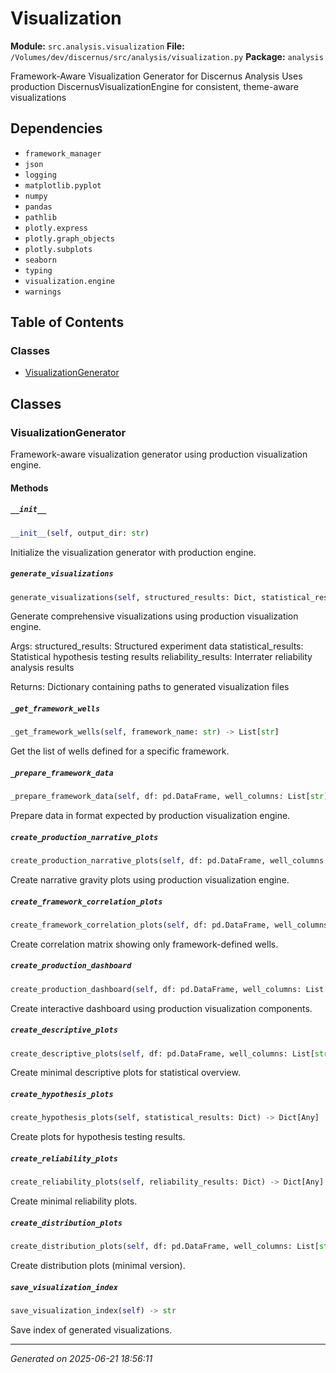# Visualization

**Module:** `src.analysis.visualization`
**File:** `/Volumes/dev/discernus/src/analysis/visualization.py`
**Package:** `analysis`

Framework-Aware Visualization Generator for Discernus Analysis
Uses production DiscernusVisualizationEngine for consistent, theme-aware visualizations

## Dependencies

- `framework_manager`
- `json`
- `logging`
- `matplotlib.pyplot`
- `numpy`
- `pandas`
- `pathlib`
- `plotly.express`
- `plotly.graph_objects`
- `plotly.subplots`
- `seaborn`
- `typing`
- `visualization.engine`
- `warnings`

## Table of Contents

### Classes
- [VisualizationGenerator](#visualizationgenerator)

## Classes

### VisualizationGenerator

Framework-aware visualization generator using production visualization engine.

#### Methods

##### `__init__`
```python
__init__(self, output_dir: str)
```

Initialize the visualization generator with production engine.

##### `generate_visualizations`
```python
generate_visualizations(self, structured_results: Dict, statistical_results: Dict, reliability_results: Dict) -> Dict[Any]
```

Generate comprehensive visualizations using production visualization engine.

Args:
    structured_results: Structured experiment data
    statistical_results: Statistical hypothesis testing results
    reliability_results: Interrater reliability analysis results
    
Returns:
    Dictionary containing paths to generated visualization files

##### `_get_framework_wells`
```python
_get_framework_wells(self, framework_name: str) -> List[str]
```

Get the list of wells defined for a specific framework.

##### `_prepare_framework_data`
```python
_prepare_framework_data(self, df: pd.DataFrame, well_columns: List[str], framework_name: str) -> Dict
```

Prepare data in format expected by production visualization engine.

##### `create_production_narrative_plots`
```python
create_production_narrative_plots(self, df: pd.DataFrame, well_columns: List[str], framework_name: str) -> Dict[Any]
```

Create narrative gravity plots using production visualization engine.

##### `create_framework_correlation_plots`
```python
create_framework_correlation_plots(self, df: pd.DataFrame, well_columns: List[str], framework_name: str) -> Dict[Any]
```

Create correlation matrix showing only framework-defined wells.

##### `create_production_dashboard`
```python
create_production_dashboard(self, df: pd.DataFrame, well_columns: List[str], statistical_results: Dict, framework_name: str) -> Dict[Any]
```

Create interactive dashboard using production visualization components.

##### `create_descriptive_plots`
```python
create_descriptive_plots(self, df: pd.DataFrame, well_columns: List[str], framework_name: str) -> Dict[Any]
```

Create minimal descriptive plots for statistical overview.

##### `create_hypothesis_plots`
```python
create_hypothesis_plots(self, statistical_results: Dict) -> Dict[Any]
```

Create plots for hypothesis testing results.

##### `create_reliability_plots`
```python
create_reliability_plots(self, reliability_results: Dict) -> Dict[Any]
```

Create minimal reliability plots.

##### `create_distribution_plots`
```python
create_distribution_plots(self, df: pd.DataFrame, well_columns: List[str]) -> Dict[Any]
```

Create distribution plots (minimal version).

##### `save_visualization_index`
```python
save_visualization_index(self) -> str
```

Save index of generated visualizations.

---

*Generated on 2025-06-21 18:56:11*